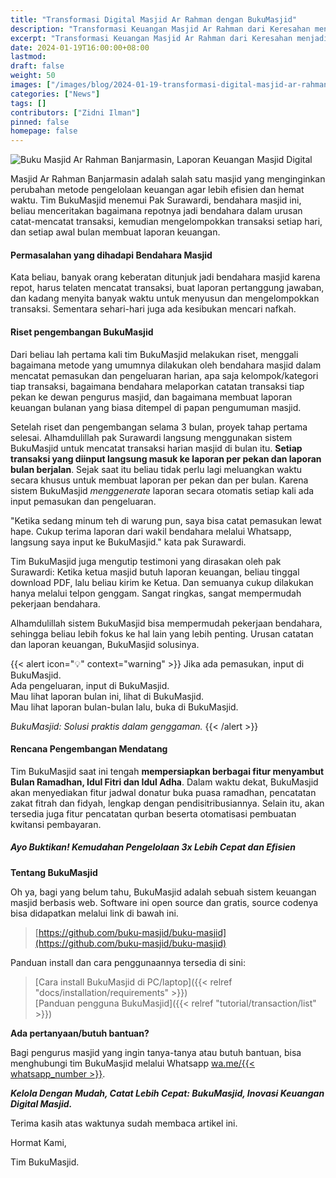```yaml
---
title: "Transformasi Digital Masjid Ar Rahman dengan BukuMasjid"
description: "Transformasi Keuangan Masjid Ar Rahman dari Keresahan menjadi Kemudahan! Temukan kisah digitalisasi pencatatan laporan keuangan masjid"
excerpt: "Transformasi Keuangan Masjid Ar Rahman dari Keresahan menjadi Kemudahan! Temukan kisah digitalisasi pencatatan laporan keuangan masjid"
date: 2024-01-19T16:00:00+08:00
lastmod:
draft: false
weight: 50
images: ["/images/blog/2024-01-19-transformasi-digital-masjid-ar-rahman_01.png"]
categories: ["News"]
tags: []
contributors: ["Zidni Ilman"]
pinned: false
homepage: false
---
```

![Buku Masjid Ar Rahman Banjarmasin, Laporan Keuangan Masjid Digital](images/blog/2024-01-19-transformasi-digital-masjid-ar-rahman_01.png "Buku Masjid Ar Rahman Banjarmasin")

Masjid Ar Rahman Banjarmasin adalah salah satu masjid yang menginginkan perubahan metode pengelolaan keuangan agar lebih efisien dan hemat waktu. Tim BukuMasjid menemui Pak Surawardi, bendahara masjid ini, beliau menceritakan bagaimana repotnya jadi bendahara dalam urusan catat-mencatat transaksi, kemudian mengelompokkan transaksi setiap hari, dan setiap awal bulan membuat laporan keuangan.

#### Permasalahan yang dihadapi Bendahara Masjid

Kata beliau, banyak orang keberatan ditunjuk jadi bendahara masjid karena repot, harus telaten mencatat transaksi, buat laporan pertanggung jawaban, dan kadang menyita banyak waktu untuk menyusun dan mengelompokkan transaksi. Sementara sehari-hari juga ada kesibukan mencari nafkah.

#### Riset pengembangan BukuMasjid

Dari beliau lah pertama kali tim BukuMasjid melakukan riset, menggali bagaimana metode yang umumnya dilakukan oleh bendahara masjid dalam mencatat pemasukan dan pengeluaran harian, apa saja kelompok/kategori tiap transaksi, bagaimana bendahara melaporkan catatan transaksi tiap pekan ke dewan pengurus masjid, dan bagaimana membuat laporan keuangan bulanan yang biasa ditempel di papan pengumuman masjid.

Setelah riset dan pengembangan selama 3 bulan, proyek tahap pertama selesai. Alhamdulillah pak Surawardi langsung menggunakan sistem BukuMasjid untuk mencatat transaksi harian masjid di bulan itu. **Setiap transaksi yang diinput langsung masuk ke laporan per pekan dan laporan bulan berjalan**. Sejak saat itu beliau tidak perlu lagi meluangkan waktu secara khusus untuk membuat laporan per pekan dan per bulan. Karena sistem BukuMasjid *menggenerate* laporan secara otomatis setiap kali ada input pemasukan dan pengeluaran.

"Ketika sedang minum teh di warung pun, saya bisa catat pemasukan lewat hape. Cukup terima laporan dari wakil bendahara melalui Whatsapp, langsung saya input ke BukuMasjid." kata pak Surawardi.

Tim BukuMasjid juga mengutip testimoni yang dirasakan oleh pak Surawardi: Ketika ketua masjid butuh laporan keuangan, beliau tinggal download PDF, lalu beliau kirim ke Ketua. Dan semuanya cukup dilakukan hanya melalui telpon genggam. Sangat ringkas, sangat mempermudah pekerjaan bendahara.

Alhamdulillah sistem BukuMasjid bisa mempermudah pekerjaan bendahara, sehingga beliau lebih fokus ke hal lain yang lebih penting. Urusan catatan dan laporan keuangan, BukuMasjid solusinya.

{{< alert icon="💡" context="warning" >}}
Jika ada pemasukan, input di BukuMasjid.<br>
Ada pengeluaran, input di BukuMasjid.<br>
Mau lihat laporan bulan ini, lihat di BukuMasjid.<br>
Mau lihat laporan bulan-bulan lalu, buka di BukuMasjid.<br>

*BukuMasjid: Solusi praktis dalam genggaman.*
{{< /alert >}}

#### Rencana Pengembangan Mendatang

Tim BukuMasjid saat ini tengah **mempersiapkan berbagai fitur menyambut Bulan Ramadhan, Idul Fitri dan Idul Adha**. Dalam waktu dekat, BukuMasjid akan menyediakan fitur jadwal donatur buka puasa ramadhan, pencatatan zakat fitrah dan fidyah, lengkap dengan pendisitribusiannya. Selain itu, akan tersedia juga fitur pencatatan qurban beserta otomatisasi pembuatan kwitansi pembayaran.

##### *Ayo Buktikan! Kemudahan Pengelolaan 3x Lebih Cepat dan Efisien*

**Tentang BukuMasjid**

Oh ya, bagi yang belum tahu, BukuMasjid adalah sebuah sistem keuangan masjid berbasis web. Software ini open source dan gratis, source codenya bisa didapatkan melalui link di bawah ini.

> [https://github.com/buku-masjid/buku-masjid](https://github.com/buku-masjid/buku-masjid)

Panduan install dan cara penggunaannya tersedia di sini:
> [Cara install BukuMasjid di PC/laptop]({{< relref "docs/installation/requirements" >}})<br>
> [Panduan pengguna BukuMasjid]({{< relref "tutorial/transaction/list" >}})

**Ada pertanyaan/butuh bantuan?**

Bagi pengurus masjid yang ingin tanya-tanya atau butuh bantuan, bisa menghubungi tim BukuMasjid melalui Whatsapp <a href="https://wa.me/{{< whatsapp_number >}}" target="_blank">wa.me/{{< whatsapp_number >}}</a>.

__*Kelola Dengan Mudah, Catat Lebih Cepat: BukuMasjid, Inovasi Keuangan Digital Masjid.*__

Terima kasih atas waktunya sudah membaca artikel ini.

Hormat Kami,

Tim BukuMasjid.
